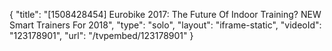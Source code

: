 {
    "title": "[1508428454] Eurobike 2017: The Future Of Indoor Training? NEW Smart Trainers For 2018",
    "type": "solo",
    "layout": "iframe-static",
    "videoId": "123178901",
    "url": "\/tvpembed\/123178901"
}